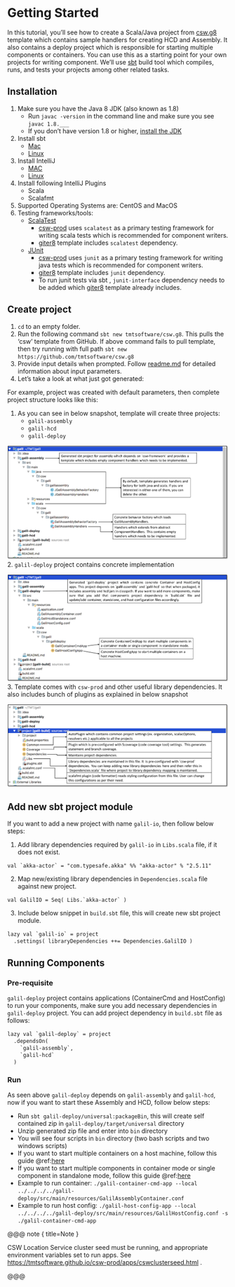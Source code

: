 # Getting Started

In this tutorial, you’ll see how to create a Scala/Java project from [csw.g8](https://github.com/tmtsoftware/csw.g8) template which contains sample handlers for creating HCD and Assembly. 
It also contains a deploy project which is responsible for starting multiple components or containers. You can use this as a starting point for your own projects for writing component. 
We’ll use  [sbt](http://www.scala-sbt.org/1.x/docs/index.html) build tool which compiles, runs, and tests your projects among other related tasks.

## Installation

1.  Make sure you have the Java 8 JDK (also known as 1.8)
    -   Run  `javac -version`  in the command line and make sure you see  `javac 1.8.___`
    -   If you don’t have version 1.8 or higher,  [install the JDK](http://www.oracle.com/technetwork/java/javase/downloads/index.html)
2.  Install sbt
    -   [Mac](http://www.scala-sbt.org/1.x/docs/Installing-sbt-on-Mac.html)
    -   [Linux](http://www.scala-sbt.org/1.x/docs/Installing-sbt-on-Linux.html)
3. Install IntelliJ 
	- [MAC](https://www.jetbrains.com/idea/download/#section=mac)
	- [Linux](https://www.jetbrains.com/idea/download/#section=linux)
4. Install following IntelliJ Plugins
    - Scala
    - Scalafmt
5. Supported Operating Systems are: CentOS and MacOS
6. Testing frameworks/tools: 
	- [ScalaTest](http://www.scalatest.org/)
		- [csw-prod](https://github.com/tmtsoftware/csw-prod) uses `scalatest` as a primary testing framework for writing scala tests which is recommended for component writers. 
		- [giter8](https://github.com/tmtsoftware/csw.g8) template includes `scalatest` dependency. 
	- [JUnit](https://junit.org/junit4/)
		- [csw-prod](https://github.com/tmtsoftware/csw-prod) uses `junit` as a primary testing framework for writing java tests  which is recommended for component writers. 
		- [giter8](https://github.com/tmtsoftware/csw.g8) template includes `junit` dependency. 
		- To run junit tests via sbt , `junit-interface` dependency needs to be added which [giter8](https://github.com/tmtsoftware/csw.g8) template already includes.


## Create project

1.  `cd`  to an empty folder.
2.  Run the following command  `sbt new tmtsoftware/csw.g8`. This pulls the ‘csw’ template from GitHub.
    If above command fails to pull template, then try running with full path `sbt new https://github.com/tmtsoftware/csw.g8`
3.  Provide input details when prompted. Follow [readme.md](https://github.com/tmtsoftware/csw.g8/blob/master/README.md) for detailed information about input parameters.
4.  Let’s take a look at what just got generated:

For example, project was created with default parameters, then complete project structure looks like this:

1.  As you can see in below snapshot, template will create three projects:
    - `galil-assembly`
    - `galil-hcd`
    - `galil-deploy`
    
![galil-project-structure](./images/gettingstarted/galil-project.png)
2.  `galil-deploy` project contains concrete implementation

![galil-deploy](./images/gettingstarted/galil-deploy.png)
3.  Template comes with `csw-prod` and other useful library dependencies. It also includes bunch of plugins as explained in below snapshot

![galil-project](./images/gettingstarted/project.png)

## Add new sbt project module

If you want to add a new project with name `galil-io`, then follow below steps:

1. Add library dependencies required by `galil-io` in `Libs.scala` file, if it does not exist.
```
val `akka-actor` = "com.typesafe.akka" %% "akka-actor" % "2.5.11"
```
2. Map new/existing library dependencies in `Dependencies.scala` file against new project.
```
val GalilIO = Seq( Libs.`akka-actor` )
```
3. Include below snippet in `build.sbt` file, this will create new sbt project module.
```
lazy val `galil-io` = project
  .settings( libraryDependencies ++= Dependencies.GalilIO )
``` 

## Running Components

### Pre-requisite

`galil-deploy` project contains applications (ContainerCmd and HostConfig) to run your components, make sure you add necessary dependencies in `galil-deploy` project.
You can add project dependency in `build.sbt` file as follows:
``` 
lazy val `galil-deploy` = project
  .dependsOn(
    `galil-assembly`,
    `galil-hcd`
  )
```

### Run
As seen above `galil-deploy` depends on `galil-assembly` and `galil-hcd`, now if you want to start these Assembly and HCD, follow below steps:

 - Run `sbt galil-deploy/universal:packageBin`, this will create self contained zip in `galil-deploy/target/universal` directory
 - Unzip generated zip file and enter into `bin` directory
 - You will see four scripts in `bin` directory (two bash scripts and two windows scripts)
 - If you want to start multiple containers on a host machine, follow this guide @ref:[here](apps/hostconfig.md#examples)
 - If you want to start multiple components in container mode or single component in standalone mode, follow this guide @ref:[here](framework/deploying-components.md)
 - Example to run container:    `./galil-container-cmd-app --local ../../../../galil-deploy/src/main/resources/GalilAssemblyContainer.conf`
 - Example to run host config:  `./galil-host-config-app --local ../../../../galil-deploy/src/main/resources/GalilHostConfig.conf -s ./galil-container-cmd-app`

@@@ note { title=Note }

CSW Location Service cluster seed must be running, and appropriate environment variables set to run apps.
See https://tmtsoftware.github.io/csw-prod/apps/cswclusterseed.html .

@@@

